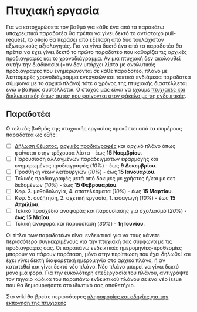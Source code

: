 # Πτυχιακή εργασία

Για να κατοχυρώσετε τον βαθμό για κάθε ένα από τα παρακάτω υποχρεωτικά παραδοτέα θα πρέπει να γίνει δεκτό το αντίστοιχο pull-request, το οποίο θα περάσει από εξέταση από δύο τουλάχιστον εξωτερικούς αξιολογητές. Για να γίνει δεκτό ένα από τα παραδοτέα θα πρέπει να έχει γίνει δεκτό το πρώτο παραδοτέο που καθορίζει τις αρχικές προδιαγραφές και το χρονοδιάγραμμα. Αν μια πτυχιακή δεν ακολουθεί αυτήν την διαδικασία (=αν δεν υπάρχει λίστα με αναλυτικές προδιαγραφές που ενημερώνονται σε κάθε παραδοτέο, πλάνο με λεπτομερές χρονοδιάγραμμα ενεργειών και τακτικά ενδιάμεσα παραδοτέα σύμφωνα με το αρχικό πλάνο) τότε ο χρόνος της πτυχιακής διαστέλλεται ενώ ο βαθμός συστέλλεται. Ο στόχος μας είναι να έχουμε [πτυχιακές και διπλωματικές όπως αυτές που φαίνονται στον φάκελο με τις ενδεικτικές](https://github.com/courses-ionio/thesis/tree/master/published).

## Παραδοτέα
Ο τελικός βαθμός της πτυχιακής εργασίας προκύπτει από τα επιμέρους παραδοτέα ως εξής:

- [ ] [Δήλωση θέματος](https://github.com/courses-ionio/thesis/wiki/Current-Thesis-Topics), [αρχικές προδιαγραφές](https://github.com/courses-ionio/thesis/wiki/Thesis-specifications) και αρχικό πλάνο όπως φαίνεται στην τρέχουσα λίστα - έως **15 Νοεμβρίου**.
- [ ] Παρουσίαση αλλαγμένων παραδειγμάτων εφαρμογής και ενημερωμένες προδιαγραφές (*10%*) - έως **9 Δεκεμβρίου**.
- [ ] Προσθήκη νέων λειτουργιών (*10%*) - έως **15 Ιανουαρίου**.
- [ ] Τελικές προδιαγραφές μετά από δοκιμές με χρήστες ή/και με σετ δεδομένων (*10%*) - έως **15 Φεβρουαρίου**.
- [ ] Κεφ. 3. μεθοδολογία, 4. αποτελέσματα (*10%*) - έως **15 Μαρτίου**.
- [ ] Κεφ. 5. συζήτηση, 2. σχετική εργασία, 1. εισαγωγή (*10%*) - έως **15 Απριλίου**. 
- [ ] Τελικό προσχέδιο αναφοράς και παρουσίασης για σχολιασμό (*20%*) - **έως 15 Μαΐου**.
- [ ] Τελική αναφορά και παρουσίαση (*30%*) - **1η Ιουνίου**.

Οι τίτλοι των παραδοτέων είναι ενδεικτικοί για να τους κάνετε περισσότερο συγκεκριμένους για την πτυχιακή σας σύμφωνα με τις προδιαγραφές σας. Οι παραπάνω ενδεικτικές ημερομηνίες-προθεσμίες μπορούν να πάρουν παράταση, μόνο στην περίπτωση που έχει δηλωθεί και έχει γίνει δεκτή διαφορετική ημερομηνία στο αρχικό πλάνο, ή αν κατατεθεί και γίνει δεκτό νέο πλάνο. Νέο πλάνο μπορεί να γίνει δεκτό μόνο μια φορά. Για την ευκολότερη επεξεργασία του πλάνου, αντιγράψτε τον πηγαίο κώδικα του παραπάνω ενδεικτικού πλάνου σε ένα νέο issue που θα δημιουργήσετε στο ιδιωτικό σας αποθετήριο.

Στο wiki θα βρείτε περισσότερες [πληροφορίες και οδηγίες για την εκπόνηση της πτυχιακής](https://github.com/courses-ionio/thesis/wiki)
